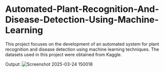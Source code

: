 # Automated-Plant-Recognition-And-Disease-Detection-Using-Machine-Learning

This project focuses on the development of an automated system for plant recognition and disease detection using machine learning techniques. 
The datasets used in this project were obtained from Kaggle.

Output:
![Screenshot 2025-03-24 150018](https://github.com/user-attachments/assets/bb73716f-d639-4074-9818-4742d4b5f856)
